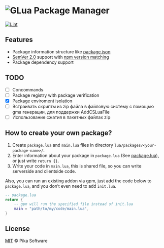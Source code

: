# ![GLua Package Manager](https://i.imgur.com/w454Ms1.png?1)

[![Lint](https://github.com/Pika-Software/glua_package_manager/actions/workflows/glualint-check.yml/badge.svg)](https://github.com/Pika-Software/glua_package_manager/actions/workflows/glualint-check.yml)
## Features
- Package information structure like [package.json](https://docs.npmjs.com/cli/v6/configuring-npm/package-json)
- [SemVer 2.0](https://semver.org/) support with [npm version matching](https://docs.npmjs.com/cli/v6/configuring-npm/package-json#dependencies)
- Package dependency support

## TODO
- [ ] Concommands
- [ ] Package registry with package verification
- [x] Package enviroment isolation
- [ ] Встраивать скрипты из zip файла в файловую систему с помощью gma генерации, для поддержки AddCSLuaFile
- [ ] Использование сжатия в пакетных файлах zip

## How to create your own package?
1. Create `package.lua` and `main.lua` files in directory `lua/packages/<your-package-name>/`.
2. Enter information about your package in `package.lua` (See [package.lua](package.lua.md)), or just write `return {}`.
3. Write your code in `main.lua`, this is shared file, so you can write serverside and clientside code.

Also, you can run an existing addon via gpm, just add the code below to `package.lua`, and you don’t even need to add `init.lua`.
```lua
-- package.lua
return {
    -- gpm will run the specified file instead of init.lua
    main = "path/to/my/code/main.lua",
}
```

## License
[MIT](LICENSE) © Pika Software
